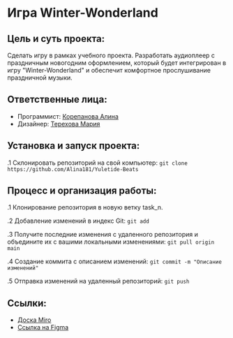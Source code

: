 # Игра Winter-Wonderland 

## Цель и суть проекта:
Сделать игру в рамках учебного проекта.
Разработать аудиоплеер с праздничным новогодним оформлением, который будет интегрирован в игру "Winter-Wonderland" и обеспечит комфортное прослушивание праздничной музыки.

## Ответственные лица:
- Программист: [Корепанова Алина](https://vk.com/a.k0repen0va)
- Дизайнер: [Терехова Мария](https://vk.com/terekhova_2002)

## Установка и запуск проекта:
.1 Склонировать репозиторий на свой компьютер: `git clone https://github.com/Alina181/Yuletide-Beats`

## Процесс и организация работы:
.1 Клонирование репозитория в новую ветку task_n.

.2 Добавление изменений в индекс Git:
`git add`

.3 Получите последние изменения с удаленного репозитория и объедините их с вашими локальными изменениями:
`git pull origin main`

.4 Создание коммита с описанием изменений:
`git commit -m "Описание изменений"`

.5 Отправка изменений на удаленный репозиторий:
`git push`

## Ссылки:
- [Доска Miro]()
- [Ссылка на Figma]()
